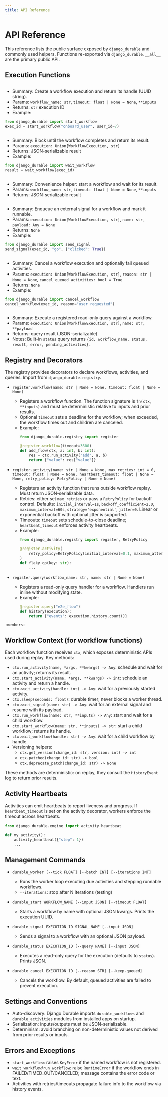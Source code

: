 ```yaml
---
title: API Reference
---
```


# API Reference

This reference lists the public surface exposed by `django_durable` and commonly used helpers. Functions re-exported via `django_durable.__all__` are the primary public API.

## Execution Functions

```{autofunction} django_durable.api.start_workflow
```

- Summary: Create a workflow execution and return its handle (UUID string).
- Params: `workflow_name: str`, `timeout: float | None = None`, `**inputs`
- Returns: `str` execution ID
- Example:

```python
from django_durable import start_workflow
exec_id = start_workflow("onboard_user", user_id=7)
```

```{autofunction} django_durable.api.wait_workflow
```

- Summary: Block until the workflow completes and return its result.
- Params: `execution: Union[WorkflowExecution, str]`
- Returns: JSON-serializable result
- Example:

```python
from django_durable import wait_workflow
result = wait_workflow(exec_id)
```

```{autofunction} django_durable.api.run_workflow
```

- Summary: Convenience helper: start a workflow and wait for its result.
- Params: `workflow_name: str`, `timeout: float | None = None`, `**inputs`
- Returns: JSON-serializable result

```{autofunction} django_durable.api.send_signal
```

- Summary: Enqueue an external signal for a workflow and mark it runnable.
- Params: `execution: Union[WorkflowExecution, str]`, `name: str`, `payload: Any = None`
- Returns: `None`
- Example:

```python
from django_durable import send_signal
send_signal(exec_id, "go", {"clicked": True})
```

```{autofunction} django_durable.api.cancel_workflow
```

- Summary: Cancel a workflow execution and optionally fail queued activities.
- Params: `execution: Union[WorkflowExecution, str]`, `reason: str | None = None`, `cancel_queued_activities: bool = True`
- Returns: `None`
- Example:

```python
from django_durable import cancel_workflow
cancel_workflow(exec_id, reason="user requested")
```

```{autofunction} django_durable.api.query_workflow
```

- Summary: Execute a registered read-only query against a workflow.
- Params: `execution: Union[WorkflowExecution, str]`, `name: str`, `**payload`
- Returns: query result (JSON-serializable)
- Notes: Built-in `status` query returns `{id, workflow_name, status, result, error, pending_activities}`.

## Registry and Decorators

The registry provides decorators to declare workflows, activities, and queries. Import from `django_durable.registry`.

- `register.workflow(name: str | None = None, timeout: float | None = None)`
  - Registers a workflow function. The function signature is `fn(ctx, **inputs)` and must be deterministic relative to inputs and prior results.
  - Optional `timeout` sets a deadline for the workflow; when exceeded, the workflow times out and children are canceled.
  - Example:
    ```python
    from django_durable.registry import register

    @register.workflow(timeout=3600)
    def add_flow(ctx, a: int, b: int):
        res = ctx.run_activity("add", a, b)
        return {"value": res["value"]}
    ```

- `register.activity(name: str | None = None, max_retries: int = 0, timeout: float | None = None, heartbeat_timeout: float | None = None, retry_policy: RetryPolicy | None = None)`
  - Registers an activity function that runs outside workflow replay. Must return JSON-serializable data.
  - Retries: either set `max_retries` or pass a `RetryPolicy` for backoff control.
    Defaults: `initial_interval=1s`, `backoff_coefficient=2.0`,
    `maximum_interval=60s`, `strategy='exponential'`, `jitter=0`.
    Linear or exponential backoff with optional jitter is supported.
  - Timeouts: `timeout` sets schedule-to-close deadline; `heartbeat_timeout` enforces activity heartbeats.
  - Example:
    ```python
    from django_durable.registry import register, RetryPolicy

    @register.activity(
        retry_policy=RetryPolicy(initial_interval=0.1, maximum_attempts=3)
    )
    def flaky_op(key: str):
        ...
    ```

- `register.query(workflow_name: str, name: str | None = None)`
  - Registers a read-only query handler for a workflow. Handlers run inline without modifying state.
  - Example:
    ```python
    @register.query("e2e_flow")
    def history(execution):
        return {"events": execution.history.count()}
    ```

```{autoclass} django_durable.registry.RetryPolicy
:members:
```

## Workflow Context (for workflow functions)

Each workflow function receives `ctx`, which exposes deterministic APIs used during replay. Key methods:

- `ctx.run_activity(name, *args, **kwargs) -> Any`: schedule and wait for an activity; returns its result.
- `ctx.start_activity(name, *args, **kwargs) -> int`: schedule an activity and return a handle.
- `ctx.wait_activity(handle: int) -> Any`: wait for a previously started activity.
- `ctx.sleep(seconds: float)`: durable timer; never blocks a worker thread.
- `ctx.wait_signal(name: str) -> Any`: wait for an external signal and resume with its payload.
- `ctx.run_workflow(name: str, **inputs) -> Any`: start and wait for a child workflow.
- `ctx.start_workflow(name: str, **inputs) -> str`: start a child workflow; returns its handle.
- `ctx.wait_workflow(handle: str) -> Any`: wait for a child workflow by handle.
- Versioning helpers:
  - `ctx.get_version(change_id: str, version: int) -> int`
  - `ctx.patched(change_id: str) -> bool`
  - `ctx.deprecate_patch(change_id: str) -> None`

These methods are deterministic: on replay, they consult the `HistoryEvent` log to return prior results.

## Activity Heartbeats

Activities can emit heartbeats to report liveness and progress. If `heartbeat_timeout` is set on the activity decorator, workers enforce the timeout across heartbeats.

```python
from django_durable.engine import activity_heartbeat

def my_activity():
    activity_heartbeat({"step": 1})
    ...
```

## Management Commands

- `durable_worker [--tick FLOAT] [--batch INT] [--iterations INT]`
  - Runs the worker loop executing due activities and stepping runnable workflows.
  - `--iterations`: stop after N iterations (testing)

- `durable_start WORKFLOW_NAME [--input JSON] [--timeout FLOAT]`
  - Starts a workflow by name with optional JSON kwargs. Prints the execution UUID.

- `durable_signal EXECUTION_ID SIGNAL_NAME [--input JSON]`
  - Sends a signal to a workflow with an optional JSON payload.

- `durable_status EXECUTION_ID [--query NAME] [--input JSON]`
  - Executes a read-only query for the execution (defaults to `status`). Prints JSON.

- `durable_cancel EXECUTION_ID [--reason STR] [--keep-queued]`
  - Cancels the workflow. By default, queued activities are failed to prevent execution.

## Settings and Conventions

- Auto-discovery: Django Durable imports `durable_workflows` and `durable_activities` modules from installed apps on startup.
- Serialization: inputs/outputs must be JSON-serializable.
- Determinism: avoid branching on non-deterministic values not derived from prior results or inputs.

## Errors and Exceptions

- `start_workflow`: raises `KeyError` if the named workflow is not registered.
- `wait_workflow`/`run_workflow`: raise `RuntimeError` if the workflow ends in FAILED/TIMED_OUT/CANCELED; message contains the error code or text.
- Activities with retries/timeouts propagate failure info to the workflow via history events.

